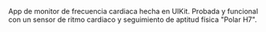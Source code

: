 App de monitor de frecuencia cardiaca hecha en UIKit. Probada y funcional con un sensor de ritmo cardiaco y seguimiento de aptitud física "Polar H7".
